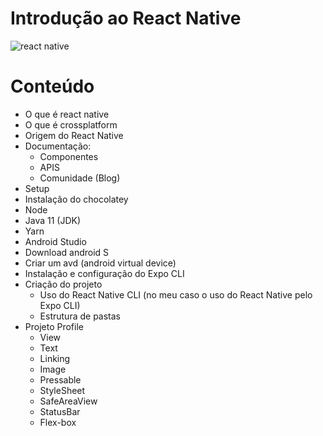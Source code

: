 # Introdução ao React Native

![react native](https://user-images.githubusercontent.com/95450101/171967173-527fd4c9-ea19-4768-a305-24301cb25a3c.jpeg)


# Conteúdo
- O que é react native
- O que é crossplatform
- Origem do React Native
- Documentação:
  - Componentes
  - APIS
  - Comunidade (Blog) 
 - Setup
  - Instalação do chocolatey
  - Node
  - Java 11 (JDK)
  - Yarn
  - Android Studio
   - Download android S
   - Criar um avd (android virtual device)
  - Instalação e configuração do Expo CLI
  - Criação do projeto
    - Uso do React Native CLI (no meu caso o uso do React Native pelo Expo CLI)
    - Estrutura de pastas
  - Projeto Profile
    - View
    - Text
    - Linking
    - Image
    - Pressable
    - StyleSheet
    - SafeAreaView
    - StatusBar
    - Flex-box
